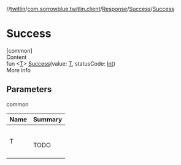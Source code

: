 //[twitlin](../../../index.md)/[com.sorrowblue.twitlin.client](../../index.md)/[Response](../index.md)/[Success](index.md)/[Success](-success.md)



# Success  
[common]  
Content  
fun <[T](index.md)> [Success](-success.md)(value: [T](index.md), statusCode: [Int](https://kotlinlang.org/api/latest/jvm/stdlib/kotlin/-int/index.html))  
More info  


## Parameters  
  
common  
  
|  Name|  Summary| 
|---|---|
| <a name="com.sorrowblue.twitlin.client/Response.Success/Success/#TypeParam(bounds=[kotlin.Any?])#kotlin.Int/PointingToDeclaration/"></a>T| <a name="com.sorrowblue.twitlin.client/Response.Success/Success/#TypeParam(bounds=[kotlin.Any?])#kotlin.Int/PointingToDeclaration/"></a><br><br>TODO<br><br>
  
  



